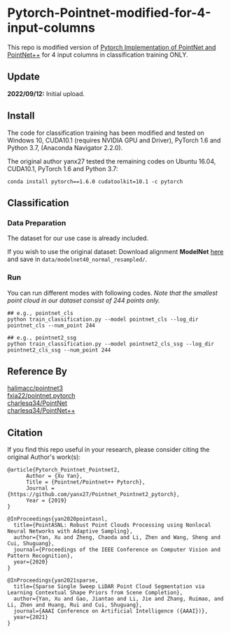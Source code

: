 # Pytorch-Pointnet-modified-for-4-input-columns 

This repo is modified version of [Pytorch Implementation of PointNet and PointNet++](https://github.com/yanx27/Pointnet_Pointnet2_pytorch) for 4 input columns in classification training ONLY.

## Update
**2022/09/12:**
Initial upload.

## Install
The code for classification training has been modified and tested on Windows 10, CUDA10.1 (requires NVIDIA GPU and Driver), PyTorch 1.6 and Python 3.7, (Anaconda Navigator 2.2.0).

The original author yanx27 tested the remaining codes on Ubuntu 16.04, CUDA10.1, PyTorch 1.6 and Python 3.7:
```shell
conda install pytorch==1.6.0 cudatoolkit=10.1 -c pytorch
```

## Classification
### Data Preparation
The dataset for our use case is already included.

If you wish to use the original dataset:
Download alignment **ModelNet** [here](https://shapenet.cs.stanford.edu/media/modelnet40_normal_resampled.zip) and save in `data/modelnet40_normal_resampled/`.

### Run
You can run different modes with following codes. 
*Note that the smallest point cloud in our dataset consist of 244 points only.*
```shell
## e.g., pointnet_cls
python train_classification.py --model pointnet_cls --log_dir pointnet_cls --num_point 244

## e.g., pointnet2_ssg
python train_classification.py --model pointnet2_cls_ssg --log_dir pointnet2_cls_ssg --num_point 244
```


## Reference By
[halimacc/pointnet3](https://github.com/halimacc/pointnet3)<br>
[fxia22/pointnet.pytorch](https://github.com/fxia22/pointnet.pytorch)<br>
[charlesq34/PointNet](https://github.com/charlesq34/pointnet) <br>
[charlesq34/PointNet++](https://github.com/charlesq34/pointnet2)


## Citation
If you find this repo useful in your research, please consider citing the original Author's work(s):
```
@article{Pytorch_Pointnet_Pointnet2,
      Author = {Xu Yan},
      Title = {Pointnet/Pointnet++ Pytorch},
      Journal = {https://github.com/yanx27/Pointnet_Pointnet2_pytorch},
      Year = {2019}
}
```
```
@InProceedings{yan2020pointasnl,
  title={PointASNL: Robust Point Clouds Processing using Nonlocal Neural Networks with Adaptive Sampling},
  author={Yan, Xu and Zheng, Chaoda and Li, Zhen and Wang, Sheng and Cui, Shuguang},
  journal={Proceedings of the IEEE Conference on Computer Vision and Pattern Recognition},
  year={2020}
}
```
```
@InProceedings{yan2021sparse,
  title={Sparse Single Sweep LiDAR Point Cloud Segmentation via Learning Contextual Shape Priors from Scene Completion},
  author={Yan, Xu and Gao, Jiantao and Li, Jie and Zhang, Ruimao, and Li, Zhen and Huang, Rui and Cui, Shuguang},
  journal={AAAI Conference on Artificial Intelligence ({AAAI})},
  year={2021}
}
```
